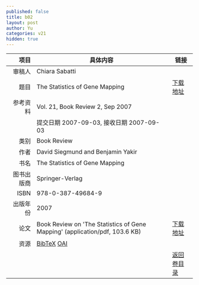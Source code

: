 ```yaml
---
published: false
title: b02
layout: post
author: Yu
categories: v21
hidden: true
---
```


| 项目 | 具体内容 | 链接 |
|---:|---|---|
| 审稿人 | Chiara Sabatti| |
| 题目 |The Statistics of Gene Mapping | [下载地址](http://www.jstatsoft.org/v21/b02/paper) |
| 参考资料 |Vol. 21, Book Review 2, Sep 2007 | |
| | 提交日期 2007-09-03, 接收日期 2007-09-03| | 
| 类别 | Book Review| |
| 作者 | David Siegmund and Benjamin Yakir| |
| 书名| The Statistics of Gene Mapping| |
| 图书出版商 | Springer-Verlag| |
| ISBN | 978-0-387-49684-9| |
| 出版年份 | 2007| |
| 论文 | Book Review on 'The Statistics of Gene Mapping'  (application/pdf, 103.6 KB)| [下载地址](http://www.jstatsoft.org/v21/b02/paper) |
| 资源 | [BibTeX](http://www.jstatsoft.org/v21/b02/bibtex) [OAI](http://www.jstatsoft.org/oai?verb=GetRecord&identifier=oai.jstatsoft/v21/b02&prefix=oai_dc)| |
| |  | [返回卷目录]({{site.baseurl}}/volume/v21.html) |